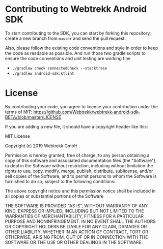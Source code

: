 # Contributing to Webtrekk Android SDK

To start contributing to the SDK, you can start by forking this repository, create a new branch from `master` and send the pull request.

Also, please follow the existing code conventions and style in order to keep the code as readable as possible.
And run those two gradle scripts to ensure the code conventions and unit testing are working fine
* `./gradlew check connectedCheck --stacktrace`
* `./gradlew android-sdk:ktlint`

# License 

By contributing your code, you agree to license your contribution under the terms of MIT:
https://github.com/Webtrekk/webtrekk-android-sdk-BETA/blob/master/LICENSE

If you are adding a new file, it should have a copyright header like this:

MIT License

Copyright (c) 2019 Webtrekk GmbH

Permission is hereby granted, free of charge, to any person obtaining a copy
of this software and associated documentation files (the "Software"), to deal
in the Software without restriction, including without limitation the rights
to use, copy, modify, merge, publish, distribute, sublicense, and/or sell
copies of the Software, and to permit persons to whom the Software is
furnished to do so, subject to the following conditions:

The above copyright notice and this permission notice shall be included in all
copies or substantial portions of the Software.

THE SOFTWARE IS PROVIDED "AS IS", WITHOUT WARRANTY OF ANY KIND, EXPRESS OR
IMPLIED, INCLUDING BUT NOT LIMITED TO THE WARRANTIES OF MERCHANTABILITY,
FITNESS FOR A PARTICULAR PURPOSE AND NONINFRINGEMENT. IN NO EVENT SHALL THE
AUTHORS OR COPYRIGHT HOLDERS BE LIABLE FOR ANY CLAIM, DAMAGES OR OTHER
LIABILITY, WHETHER IN AN ACTION OF CONTRACT, TORT OR OTHERWISE, ARISING FROM,
OUT OF OR IN CONNECTION WITH THE SOFTWARE OR THE USE OR OTHER DEALINGS IN THE
SOFTWARE.

